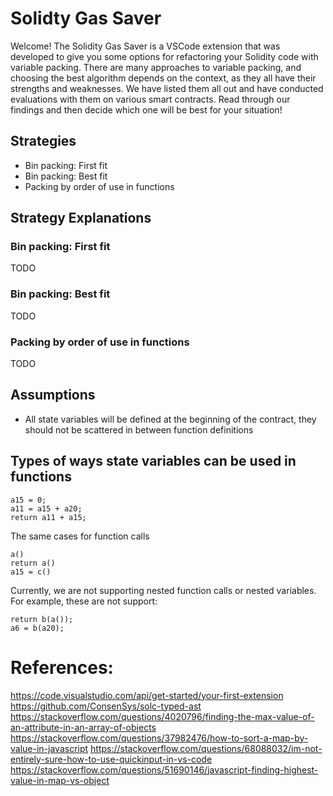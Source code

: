 # Solidty Gas Saver

Welcome! The Solidity Gas Saver is a VSCode extension that was developed to give you some options for refactoring your Solidity code with variable packing. There are many approaches to variable packing, and choosing the best algorithm depends on the context, as they all have their strengths and weaknesses. We have listed them all out and have conducted evaluations with them on various smart contracts. Read through our findings and then decide which one will be best for your situation!

## Strategies

- Bin packing: First fit
- Bin packing: Best fit
- Packing by order of use in functions

## Strategy Explanations

### Bin packing: First fit

TODO

### Bin packing: Best fit

TODO

### Packing by order of use in functions

TODO

## Assumptions

- All state variables will be defined at the beginning of the contract, they should not be scattered in between function definitions

## Types of ways state variables can be used in functions
```
a15 = 0;
a11 = a15 + a20;
return a11 + a15;
```

The same cases for function calls
```
a()
return a()
a15 = c()
```

Currently, we are not supporting nested function calls or nested variables. For example, these are not support:
```
return b(a());
a6 = b(a20);
```

# References:
https://code.visualstudio.com/api/get-started/your-first-extension
https://github.com/ConsenSys/solc-typed-ast
https://stackoverflow.com/questions/4020796/finding-the-max-value-of-an-attribute-in-an-array-of-objects
https://stackoverflow.com/questions/37982476/how-to-sort-a-map-by-value-in-javascript
https://stackoverflow.com/questions/68088032/im-not-entirely-sure-how-to-use-quickinput-in-vs-code
https://stackoverflow.com/questions/51690146/javascript-finding-highest-value-in-map-vs-object
